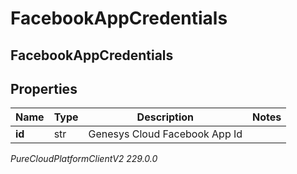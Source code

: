 # FacebookAppCredentials

## FacebookAppCredentials

## Properties

|Name | Type | Description | Notes|
|------------ | ------------- | ------------- | -------------|
| **id** | str | Genesys Cloud Facebook App Id | |



_PureCloudPlatformClientV2 229.0.0_
